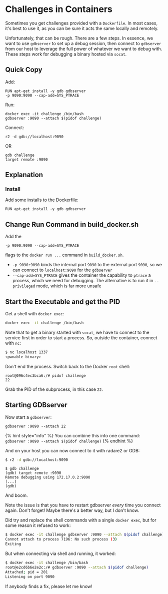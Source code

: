 # Challenges in Containers

Sometimes you get challenges provided with a `Dockerfile`. In most cases, it's best to use it, as you can be sure it acts the same locally and remotely.

Unfortunately, that can be rough. There are a few steps. In essence, we want to use `gdbserver` to set up a debug session, then connect to `gdbserver` from our host to leverage the full power of whatever we want to debug with. These steps work for debugging a binary hosted via `socat`.

## Quick Copy

Add:

```
RUN apt-get install -y gdb gdbserver
-p 9090:9090 --cap-add=SYS_PTRACE
```

Run:

```
docker exec -it challenge /bin/bash
gdbserver :9090 --attach $(pidof challenge)
```

Connect:

```
r2 -d gdb://localhost:9090
```

OR

```
gdb challenge
target remote :9090
```

## Explanation

### Install

Add some installs to the Dockerfile:

```docker
RUN apt-get install -y gdb gdbserver
```

## Change Run Command in build\_docker.sh

Add the&#x20;

```
-p 9090:9090 --cap-add=SYS_PTRACE
```

flags to the `docker run ...` command in `build_docker.sh`.

* `-p 9090:9090` binds the internal port `9090` to the external port `9090`, so we can connect to `localhost:9090` for the `gdbserver`
* `--cap-add=SYS_PTRACE` gives the container the capability to `ptrace` a process, which we need for debugging. The alternative is to run it in `--privileged` mode, which is far more unsafe

## Start the Executable and get the PID

Get a shell with `docker exec`:

```bash
docker exec -it challenge /bin/bash
```

Note that to get a binary started with `socat`, we have to connect to the service first in order to start a process. So, outside the container, connect with `nc`:

```bash
$ nc localhost 1337
<pwnable binary>
```

Don't end the process. Switch back to the Docker `root` shell:

```
root@096c4ec3bca6:/# pidof challenge
22
```

Grab the PID of the subprocess, in this case `22`.&#x20;

## Starting GDBserver

Now start a `gdbserver`:

```
gdbserver :9090 --attach 22
```

{% hint style="info" %}
You can combine this into one command:\
`gdbserver :9090 --attach $(pidof challenge)`
{% endhint %}

And on your host you can now connect to it with radare2 or GDB:

```bash
$ r2 -d gdb://localhost:9090
```

```
$ gdb challenge
(gdb) target remote :9090
Remote debugging using 172.17.0.2:9090
[...]
(gdb)
```

And boom.

Note the issue is that you have to restart gdbserver _every_ time you connect again. Don't forget! Maybe there's a better way, but I don't know.

Did try and replace the shell commands with a single `docker exec`, but for some reason it refused to work:

```bash
$ docker exec -it challenge gdbserver :9090 --attach $(pidof challenge)
Cannot attach to process 7196: No such process (3)
Exiting
```

But when connecting via shell and running, it worked:

```bash
$ docker exec -it challenge /bin/bash
root@e2cd6b6e2e2c:/# gdbserver :9090 --attach $(pidof challenge)
Attached; pid = 201
Listening on port 9090
```

If anybody finds a fix, please let me know!
